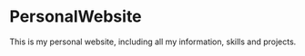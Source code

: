 # PersonalWebsite
This is my personal website, including all my information, skills and projects. 



